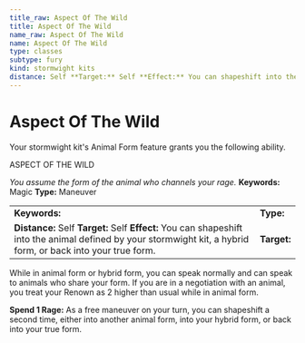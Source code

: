 ```yaml
---
title_raw: Aspect Of The Wild
title: Aspect Of The Wild
name_raw: Aspect Of The Wild
name: Aspect Of The Wild
type: classes
subtype: fury
kind: stormwight kits
distance: Self **Target:** Self **Effect:** You can shapeshift into the animal defined by your stormwight kit, a hybrid form, or back into your true form.
---
```


# Aspect Of The Wild

Your stormwight kit's Animal Form feature grants you the following ability.

ASPECT OF THE WILD

*You assume the form of the animal who channels your rage.* **Keywords:** Magic **Type:** Maneuver

|                                                                                                                                                                |             |
| :------------------------------------------------------------------------------------------------------------------------------------------------------------- | :---------- |
| **Keywords:**                                                                                                                                                  | **Type:**   |
| **Distance:** Self **Target:** Self **Effect:** You can shapeshift into the animal defined by your stormwight kit, a hybrid form, or back into your true form. | **Target:** |

While in animal form or hybrid form, you can speak normally and can speak to animals who share your form. If you are in a negotiation with an animal, you treat your Renown as 2 higher than usual while in animal form.

**Spend 1 Rage:** As a free maneuver on your turn, you can shapeshift a second time, either into another animal form, into your hybrid form, or back into your true form.
